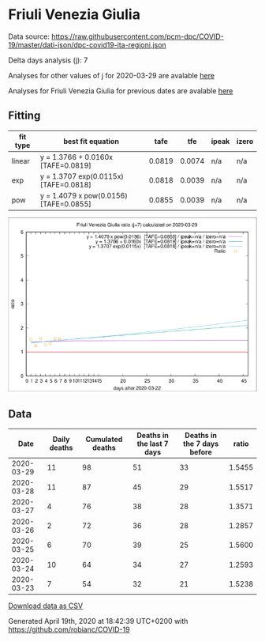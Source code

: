 # Friuli Venezia Giulia

Data source: https://raw.githubusercontent.com/pcm-dpc/COVID-19/master/dati-json/dpc-covid19-ita-regioni.json

Delta days analysis (j): 7

Analyses for other values of j for 2020-03-29 are avalable [here](../2020-03-29/README.md)

Analyses for Friuli Venezia Giulia for previous dates are avalable [here](../README.md)

## Fitting 
|fit type|best fit equation|tafe|tfe|ipeak|izero|
|-------|-----|--------|------|---|---|
|linear|y = 1.3766 + 0.0160x  [TAFE=0.0819]|0.0819|0.0074|n/a|n/a|
|exp|y = 1.3707 exp(0.0115x)  [TAFE=0.0818]|0.0818|0.0039|n/a|n/a|
|pow|y = 1.4079 x pow(0.0156)  [TAFE=0.0855]|0.0855|0.0039|n/a|n/a|

![Plot](COVID-19_friuli_venezia_giulia_j7_2020-03-29.png)

## Data
|Date|Daily deaths|Cumulated deaths|Deaths in the last 7 days|Deaths in the 7 days before|ratio|
|----|----------|-----------|-------|--------------------|-----|
|2020-03-29|11|98|51|33|1.5455|
|2020-03-28|11|87|45|29|1.5517|
|2020-03-27|4|76|38|28|1.3571|
|2020-03-26|2|72|36|28|1.2857|
|2020-03-25|6|70|39|25|1.5600|
|2020-03-24|10|64|34|27|1.2593|
|2020-03-23|7|54|32|21|1.5238|

[Download data as CSV](COVID-19_friuli_venezia_giulia_j7_2020-03-29.csv)

Generated April 19th, 2020 at 18:42:39 UTC+0200 with https://github.com/robianc/COVID-19
